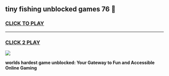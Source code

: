 
## tiny fishing unblocked games 76 👋
<h3>
<a href="https://premium.freeplayer.one?title=tiny_fishing_unblocked_games_76&ref=13F">CLICK TO PLAY</a></h3>
<hr>

<h3>
<a href="https://premium.freeplayer.one?title=tiny_fishing_unblocked_games_76&ref=13F">CLICK 2 PLAY</a>
  
</h3>

<a href="https://premium.freeplayer.one?title=tiny_fishing_unblocked_games_76&ref=12F/"><img src="https://clearcache.store/games.png"></a>


**worlds hardest game unblocked: Your Gateway to Fun and Accessible Online Gaming**
